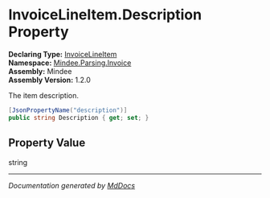 ﻿<!--  
  <auto-generated>   
    The contents of this file were generated by a tool.  
    Changes to this file may be list if the file is regenerated  
  </auto-generated>   
-->

# InvoiceLineItem.Description Property

**Declaring Type:** [InvoiceLineItem](../index.md)  
**Namespace:** [Mindee.Parsing.Invoice](../../index.md)  
**Assembly:** Mindee  
**Assembly Version:** 1.2.0

The item description.

```csharp
[JsonPropertyName("description")]
public string Description { get; set; }
```

## Property Value

string

___

*Documentation generated by [MdDocs](https://github.com/ap0llo/mddocs)*
